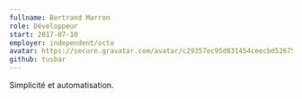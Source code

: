 ```yaml
---
fullname: Bertrand Marron
role: Développeur
start: 2017-07-10
employer: independent/octo
avatar: https://secure.gravatar.com/avatar/c29357ec95d831454ceecbd52675a75b?size=512
github: tusbar
---
```


Simplicité et automatisation.
